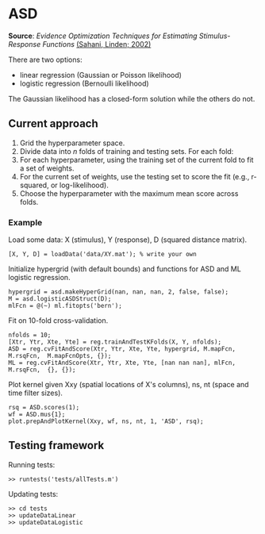 # ASD

__Source__: _Evidence Optimization Techniques for Estimating Stimulus-Response Functions_ [(Sahani, Linden; 2002)](http://papers.nips.cc/paper/2294-evidence-optimization-techniques-for-estimating-stimulus-response-functions)

There are two options:

* linear regression (Gaussian or Poisson likelihood)
* logistic regression (Bernoulli likelihood)

The Gaussian likelihood has a closed-form solution while the others do not.

## Current approach

1. Grid the hyperparameter space.
2. Divide data into _n_ folds of training and testing sets. For each fold:
3. For each hyperparameter, using the training set of the current fold to fit a set of weights.
4. For the current set of weights, use the testing set to score the fit (e.g., r-squared, or log-likelihood).
5. Choose the hyperparameter with the maximum mean score across folds.

### Example

Load some data: X (stimulus), Y (response), D (squared distance matrix).

```
[X, Y, D] = loadData('data/XY.mat'); % write your own
```

Initialize hypergrid (with default bounds) and functions for ASD and ML logistic regression.


```
hypergrid = asd.makeHyperGrid(nan, nan, nan, 2, false, false);
M = asd.logisticASDStruct(D);
mlFcn = @(~) ml.fitopts('bern');
```

Fit on 10-fold cross-validation.

```
nfolds = 10;
[Xtr, Ytr, Xte, Yte] = reg.trainAndTestKFolds(X, Y, nfolds);
ASD = reg.cvFitAndScore(Xtr, Ytr, Xte, Yte, hypergrid, M.mapFcn, M.rsqFcn,  M.mapFcnOpts, {});
ML = reg.cvFitAndScore(Xtr, Ytr, Xte, Yte, [nan nan nan], mlFcn, M.rsqFcn,  {}, {});
```

Plot kernel given Xxy (spatial locations of X's columns), ns, nt (space and time filter sizes).

```
rsq = ASD.scores(1);
wf = ASD.mus{1};
plot.prepAndPlotKernel(Xxy, wf, ns, nt, 1, 'ASD', rsq);
```

## Testing framework

Running tests:

```
>> runtests('tests/allTests.m')
```

Updating tests:

```
>> cd tests
>> updateDataLinear
>> updateDataLogistic
```
